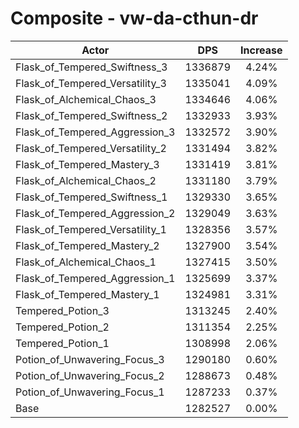 # Composite - vw-da-cthun-dr
| Actor | DPS | Increase |
|---|:---:|:---:|
|Flask_of_Tempered_Swiftness_3|1336879|4.24%|
|Flask_of_Tempered_Versatility_3|1335041|4.09%|
|Flask_of_Alchemical_Chaos_3|1334646|4.06%|
|Flask_of_Tempered_Swiftness_2|1332933|3.93%|
|Flask_of_Tempered_Aggression_3|1332572|3.90%|
|Flask_of_Tempered_Versatility_2|1331494|3.82%|
|Flask_of_Tempered_Mastery_3|1331419|3.81%|
|Flask_of_Alchemical_Chaos_2|1331180|3.79%|
|Flask_of_Tempered_Swiftness_1|1329330|3.65%|
|Flask_of_Tempered_Aggression_2|1329049|3.63%|
|Flask_of_Tempered_Versatility_1|1328356|3.57%|
|Flask_of_Tempered_Mastery_2|1327900|3.54%|
|Flask_of_Alchemical_Chaos_1|1327415|3.50%|
|Flask_of_Tempered_Aggression_1|1325699|3.37%|
|Flask_of_Tempered_Mastery_1|1324981|3.31%|
|Tempered_Potion_3|1313245|2.40%|
|Tempered_Potion_2|1311354|2.25%|
|Tempered_Potion_1|1308998|2.06%|
|Potion_of_Unwavering_Focus_3|1290180|0.60%|
|Potion_of_Unwavering_Focus_2|1288673|0.48%|
|Potion_of_Unwavering_Focus_1|1287233|0.37%|
|Base|1282527|0.00%|
